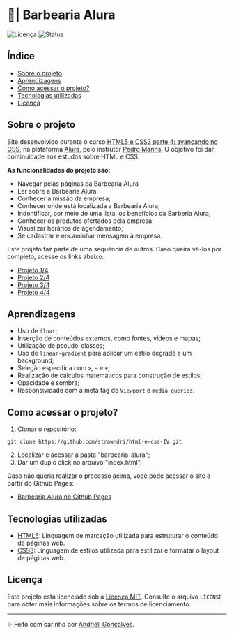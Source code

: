 # 💈| Barbearia Alura

![Licença](https://img.shields.io/badge/Licen%C3%A7a-MIT-f5b5ca.svg)
![Status](https://img.shields.io/badge/Status-Concluído-abf285.svg)

## Índice

- [Sobre o projeto](#sobre-o-projeto)
- [Aprendizagens](#aprendizagens)
- [Como acessar o projeto?](#como-acessar-o-projeto)
- [Tecnologias utilizadas](#tecnologias-utilizadas)
- [Licença](#licença)

## Sobre o projeto

Site desenvolvido durante o curso [HTML5 e CSS3 parte 4: avançando no CSS](https://cursos.alura.com.br/course/html5-css3-avancando-css), na plataforma [Alura](https://www.alura.com.br/), pelo instrutor [Pedro Marins](https://www.linkedin.com/in/pedromarins/). O objetivo foi dar continuidade aos estudos sobre HTML e CSS.

**As funcionalidades do projeto são:**
- Navegar pelas páginas da Barbearia Alura
- Ler sobre a Barbearia Alura;
- Conhecer a missão da empresa;
- Conhecer onde está localizada a Barbearia Alura;
- Indentificar, por meio de uma lista, os benefícios da Barberia Alura;
- Conhecer os produtos ofertados pela empresa;
- Visualizar horários de agendamento;
- Se cadastrar e encaminhar mensagem à empresa.

Este projeto faz parte de uma sequência de outros. Caso queira vê-los por completo, acesse os links abaixo:
* [Projeto 1/4](https://github.com/strawndri/html-e-css-I)
* [Projeto 2/4](https://github.com/strawndri/html-e-css-II)
* [Projeto 3/4](https://github.com/strawndri/html-e-css-III)
* [Projeto 4/4](https://github.com/strawndri/html-e-css-IV)

## Aprendizagens

- Uso de `float`;
- Inserção de conteúdos externos, como fontes, vídeos e mapas;
- Utilização de pseudo-classes;
- Uso de `linear-gradient` para aplicar um estilo degradê a um background;
- Seleção específica com `>`, `~` e `+`;
- Realização de cálculos matemáticos para construção de estilos;
- Opacidade e sombra;
- Responsividade com a meta tag de `Viewport` e `media queries`.

## Como acessar o projeto?

1. Clonar o repositório:
  ```
  git clone https://github.com/strawndri/html-e-css-IV.git
  ```

2. Localizar e acessar a pasta "barbearia-alura";
3. Dar um duplo click no arquivo "index.html".

Caso não queria realizar o processo acima, você pode acessar o site a partir do Github Pages:
- [Barbearia Alura no Github Pages](https://strawndri.github.io/barbearia-alura/)

## Tecnologias utilizadas

- [HTML5](https://www.w3schools.com/html/default.asp): Linguagem de marcação utilizada para estruturar o conteúdo de páginas web.
- [CSS3](https://www.w3schools.com/css/default.asp): Linguagem de estilos utilizada para estilizar e formatar o layout de páginas web.

## Licença

Este projeto está licenciado sob a [Licença MIT](https://opensource.org/licenses/MIT). Consulte o arquivo `LICENSE` para obter mais informações sobre os termos de licenciamento.

---

✨ Feito com carinho por [Andrieli Gonçalves](https://github.com/strawndri).
